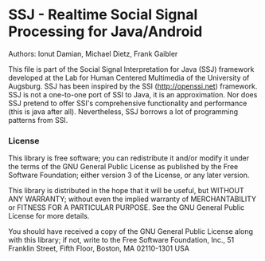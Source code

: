 # SSJ - Realtime Social Signal Processing for Java/Android

Authors: Ionut Damian, Michael Dietz, Frank Gaibler

This file is part of the Social Signal Interpretation for Java (SSJ) framework developed at the Lab for Human Centered Multimedia of the University of Augsburg.
SSJ has been inspired by the SSI (http://openssi.net) framework. SSJ is not a one-to-one port of SSI to Java, it is an approximation. Nor does SSJ pretend to offer SSI's comprehensive functionality and performance (this is java after all). Nevertheless, SSJ borrows a lot of programming patterns from SSI.

### License
This library is free software; you can redistribute it and/or modify it under the terms of the GNU General Public License as published by the Free Software Foundation; either version 3 of the License, or any later version.

This library is distributed in the hope that it will be useful, but WITHOUT ANY WARRANTY; without even the implied warranty of MERCHANTABILITY or FITNESS FOR A PARTICULAR PURPOSE. See the GNU General Public License for more details.

You should have received a copy of the GNU General Public License along with this library; if not, write to the Free Software Foundation, Inc., 51 Franklin Street, Fifth Floor, Boston, MA  02110-1301  USA